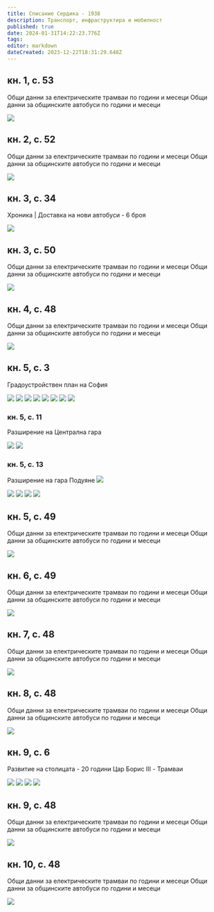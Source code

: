 ```yaml
---
title: Списание Сердика - 1938
description: Транспорт, инфраструктира и мобилност
published: true
date: 2024-01-31T14:22:23.776Z
tags: 
editor: markdown
dateCreated: 2023-12-22T18:31:29.648Z
---
```


## кн. 1, с. 53
Общи данни за електрическите трамваи по години и месеци
Общи данни за общинските автобуси по години и месеци


<img src="https://drive.google.com/uc?id=1QRHbAvPbHlNDArQZcqTUxFTBODi-b0a2">

## кн. 2, с. 52
Общи данни за електрическите трамваи по години и месеци
Общи данни за общинските автобуси по години и месеци

<img src="https://drive.google.com/uc?id=15KBhsdKQL2bn53ASurXCRG5_GTKr7_Nj">

## кн. 3, с. 34
Хроника | Доставка на нови автобуси - 6 броя

<img src="https://drive.google.com/uc?id=1ZWUp_EgcHJ8675jgQ5MMRaYgXqLt8n1Z">

## кн. 3, с. 50
Общи данни за електрическите трамваи по години и месеци
Общи данни за общинските автобуси по години и месеци


<img src="https://drive.google.com/uc?id=1FC2LXqTgbgAI2mD9BCCk69Ajq5-gh24K">

## кн. 4, с. 48
Общи данни за електрическите трамваи по години и месеци
Общи данни за общинските автобуси по години и месеци

<img src="https://drive.google.com/uc?id=1w887U8xToC5Z5gDTC7lYtyhluZGfYNkL">

## кн. 5, с. 3
Градоустройствен план на София

<img src="https://drive.google.com/uc?id=1FHssxmhpv8FBJF9RLTBygSEfcNdss6xn">
<img src="https://drive.google.com/uc?id=1OQNGnLdnYckKuncnNJ1k80DHNCE02-YH">
<img src="https://drive.google.com/uc?id=1iipyuR7rjArrMgO3iGF9V5tYMpypwgCQ">
<img src="https://drive.google.com/uc?id=14jHarK9Gqn4rErTb00fNob176f_COA9G">
<img src="https://drive.google.com/uc?id=1_AlmlfqKkXnTq3EKkjvpab8yUcHSZt1H">
<img src="https://drive.google.com/uc?id=1RMh2VWjfZ3j0ciR7twBa-ZRrG0qX1iM-">
<img src="https://drive.google.com/uc?id=1vWFEprgJ1pRf0FMh7r77kfvxRMh6Ji01">
<img src="https://drive.google.com/uc?id=1DLlri3jpo2YvL1owtzSB6_B0H0f_gcJ4">

### кн. 5, с. 11
Разширение на Централна гара

<img src="https://drive.google.com/uc?id=1lOWu1Q9n9FthbsRY0PuaAYVcoLfSI70x">
<img src="https://drive.google.com/uc?id=1DLlri3jpo2YvL1owtzSB6_B0H0f_gcJ4">

### кн. 5, с. 13
Разширение на гара Подуяне
<img src="https://drive.google.com/uc?id=1MQSmEb3YmHEo5pztz_2MOyX1iu_ucP8o">

<img src="https://drive.google.com/uc?id=1fNZ7jsjgnZscBdYUrrjPmyxE1z7Qwntb">
<img src="https://drive.google.com/uc?id=1aQZIwC0Z8mct1TbBthzDuHwe5i8HVrD7">
<img src="https://drive.google.com/uc?id=105o_NDXVQHTWD3a4AOmtkXo4ZRI62mH9">
<img src="https://drive.google.com/uc?id=1ZiBNP_ghHjKzf3fbHgtM8OIrh96SSWN3">

## кн. 5, с. 49
Общи данни за електрическите трамваи по години и месеци
Общи данни за общинските автобуси по години и месеци

<img src="https://drive.google.com/uc?id=1UpJNAKCjhgfzPwCSPPcRZxGHANGfE-wy">

## кн. 6, с. 49
Общи данни за електрическите трамваи по години и месеци
Общи данни за общинските автобуси по години и месеци


<img src="https://drive.google.com/uc?id=1WDuKF9o11YcK5cLjMi934AFC7KIK7uKd">

## кн. 7, с. 48
Общи данни за електрическите трамваи по години и месеци
Общи данни за общинските автобуси по години и месеци


<img src="https://drive.google.com/uc?id=11aCr_4F8gwUnuZrm8tQXy23CA8s1BefK">

## кн. 8, с. 48
Общи данни за електрическите трамваи по години и месеци
Общи данни за общинските автобуси по години и месеци


<img src="https://drive.google.com/uc?id=1m2cqT2rjjpIbGH9ht2WOuyPHv83IEENA">

## кн. 9, с. 6
Развитие на столицата - 20 години Цар Борис III - Трамваи

<img src="https://drive.google.com/uc?id=1cEE2-vgp6Mo7XPI1yxFkuL2onFxbPCtl">
<img src="https://drive.google.com/uc?id=1BtF4h_XYYaZwqTVggSntAPOQWXVCJ1q4">
<img src="https://drive.google.com/uc?id=1fS-qf5_xGSYSNg0_gFzVhESilFoi0czf">
<img src="https://drive.google.com/uc?id=1zBVoYCAsrlCkafrLB2ykTdiaFVPebmK8">

## кн. 9, с. 48
Общи данни за електрическите трамваи по години и месеци
Общи данни за общинските автобуси по години и месеци


<img src="https://drive.google.com/uc?id=1R0UBkLulp96t3x8sUmrqfPsPabgnCMZH">

## кн. 10, с. 48
Общи данни за електрическите трамваи по години и месеци
Общи данни за общинските автобуси по години и месеци


<img src="https://drive.google.com/uc?id=1eiikHXAmyBRfCvdF7JlqGa34H_LlFEo0">